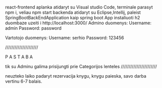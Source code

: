 react-frontend aplanka atidaryt su Visual studio Code, terminale parasyt npm i, veliau npm start
backenda atidaryt su Eclipse,Intellij, paleist SpringBootBackEndApplication kaip spring boot App
instaliuoti h2 duombaze
 uzeiti i http://localhost:3000/
Admino duomenys: 
Username: admin	
Password: password

Vartotojo duomenys:
Username: serhio
Password: 123456

/////////////////////

P A S T A B A


tik su Adminu galima prisijungti prie Categorijos lenteles
///////////////////////

neuzteko laiko padaryt rezervacija knygu, knygu paieska,
savo darba vertinu 6-7 balais. 
